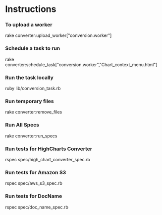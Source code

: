 Instructions
============

### To upload a worker
rake converter:upload_worker["conversion.worker"] 

### Schedule a task to run
rake converter:schedule_task["conversion.worker","Chart_context_menu.html"] 

### Run the task locally
ruby lib/conversion_task.rb  

### Run temporary files
rake converter:remove_files

### Run All Specs
rake converter:run_specs

### Run tests for HighCharts Converter
rspec spec/high_chart_converter_spec.rb

### Run tests for Amazon S3
rspec spec/aws_s3_spec.rb

### Run tests for DocName
rspec spec/doc_name_spec.rb